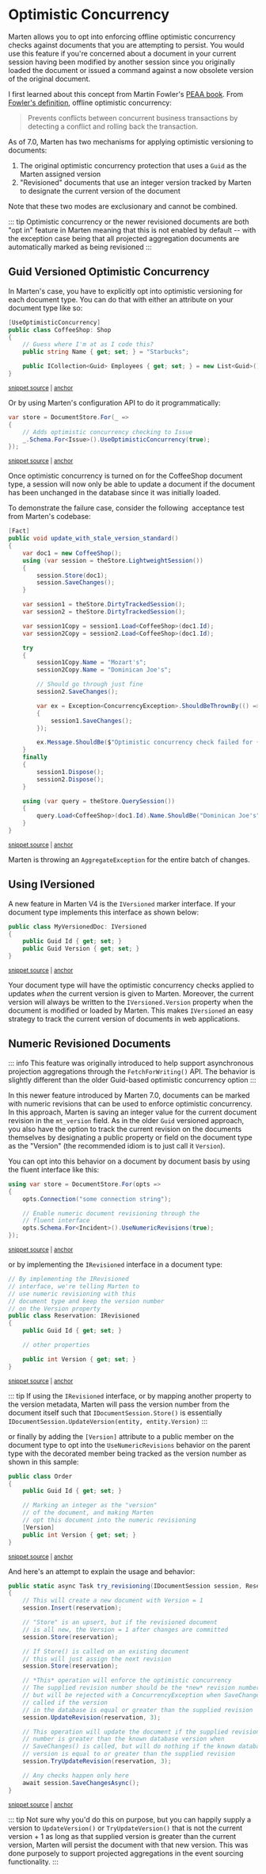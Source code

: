 # Optimistic Concurrency

Marten allows you to opt into enforcing offline optimistic concurrency checks against documents that you are attempting to persist. You would use this feature if you're concerned 
about a document in your current session having been modified by another session since you originally loaded the document or issued a command against a now
obsolete version of the original document.

I first learned about this concept from Martin Fowler's [PEAA book](http://martinfowler.com/eaaCatalog/). From [Fowler's definition](http://martinfowler.com/eaaCatalog/optimisticOfflineLock.html), offline optimistic concurrency:

> Prevents conflicts between concurrent business transactions by detecting a conflict and rolling back the transaction.

As of 7.0, Marten has two mechanisms for applying optimistic versioning to documents:

1. The original optimistic concurrency protection that uses a `Guid` as the Marten assigned version
2. "Revisioned" documents that use an integer version tracked by Marten to designate the current version of the document

Note that these two modes are exclusionary and cannot be combined.

::: tip
Optimistic concurrency or the newer revisioned documents are both "opt in" feature in Marten meaning that this is not
enabled by default -- with the exception case being that all projected aggregation documents are automatically marked
as being revisioned
:::

## Guid Versioned Optimistic Concurrency

In Marten's case, you have to explicitly opt into optimistic versioning for each document type. You can do that with either an attribute on your document type like so:

<!-- snippet: sample_UseOptimisticConcurrencyAttribute -->
<a id='snippet-sample_useoptimisticconcurrencyattribute'></a>
```cs
[UseOptimisticConcurrency]
public class CoffeeShop: Shop
{
    // Guess where I'm at as I code this?
    public string Name { get; set; } = "Starbucks";

    public ICollection<Guid> Employees { get; set; } = new List<Guid>();
}
```
<sup><a href='https://github.com/JasperFx/marten/blob/master/src/DocumentDbTests/Concurrency/optimistic_concurrency.cs#L833-L843' title='Snippet source file'>snippet source</a> | <a href='#snippet-sample_useoptimisticconcurrencyattribute' title='Start of snippet'>anchor</a></sup>
<!-- endSnippet -->

Or by using Marten's configuration API to do it programmatically:

<!-- snippet: sample_configuring-optimistic-concurrency -->
<a id='snippet-sample_configuring-optimistic-concurrency'></a>
```cs
var store = DocumentStore.For(_ =>
{
    // Adds optimistic concurrency checking to Issue
    _.Schema.For<Issue>().UseOptimisticConcurrency(true);
});
```
<sup><a href='https://github.com/JasperFx/marten/blob/master/src/DocumentDbTests/Concurrency/optimistic_concurrency.cs#L35-L41' title='Snippet source file'>snippet source</a> | <a href='#snippet-sample_configuring-optimistic-concurrency' title='Start of snippet'>anchor</a></sup>
<!-- endSnippet -->

Once optimistic concurrency is turned on for the CoffeeShop document type, a session will now only be able to update a document if the document has been unchanged in the database since it was initially loaded.

To demonstrate the failure case, consider the following  acceptance test from Marten's codebase:

<!-- snippet: sample_update_with_stale_version_standard -->
<a id='snippet-sample_update_with_stale_version_standard'></a>
```cs
[Fact]
public void update_with_stale_version_standard()
{
    var doc1 = new CoffeeShop();
    using (var session = theStore.LightweightSession())
    {
        session.Store(doc1);
        session.SaveChanges();
    }

    var session1 = theStore.DirtyTrackedSession();
    var session2 = theStore.DirtyTrackedSession();

    var session1Copy = session1.Load<CoffeeShop>(doc1.Id);
    var session2Copy = session2.Load<CoffeeShop>(doc1.Id);

    try
    {
        session1Copy.Name = "Mozart's";
        session2Copy.Name = "Dominican Joe's";

        // Should go through just fine
        session2.SaveChanges();

        var ex = Exception<ConcurrencyException>.ShouldBeThrownBy(() =>
        {
            session1.SaveChanges();
        });

        ex.Message.ShouldBe($"Optimistic concurrency check failed for {typeof(Shop).FullName} #{doc1.Id}");
    }
    finally
    {
        session1.Dispose();
        session2.Dispose();
    }

    using (var query = theStore.QuerySession())
    {
        query.Load<CoffeeShop>(doc1.Id).Name.ShouldBe("Dominican Joe's");
    }
}
```
<sup><a href='https://github.com/JasperFx/marten/blob/master/src/DocumentDbTests/Concurrency/optimistic_concurrency.cs#L127-L171' title='Snippet source file'>snippet source</a> | <a href='#snippet-sample_update_with_stale_version_standard' title='Start of snippet'>anchor</a></sup>
<!-- endSnippet -->

Marten is throwing an `AggregateException` for the entire batch of changes.

## Using IVersioned

A new feature in Marten V4 is the `IVersioned` marker interface. If your document type implements this interface as shown below:

<!-- snippet: sample_MyVersionedDoc -->
<a id='snippet-sample_myversioneddoc'></a>
```cs
public class MyVersionedDoc: IVersioned
{
    public Guid Id { get; set; }
    public Guid Version { get; set; }
}
```
<sup><a href='https://github.com/JasperFx/marten/blob/master/src/DocumentDbTests/Metadata/metadata_marker_interfaces.cs#L121-L129' title='Snippet source file'>snippet source</a> | <a href='#snippet-sample_myversioneddoc' title='Start of snippet'>anchor</a></sup>
<!-- endSnippet -->

Your document type will have the optimistic concurrency checks applied to updates _when_ the current version is given to Marten. Moreover, the current version
will always be written to the `IVersioned.Version` property when the document is modified or loaded by Marten. This makes `IVersioned` an easy strategy to track
the current version of documents in web applications.

## Numeric Revisioned Documents

::: info
This feature was originally introduced to help support asynchronous projection aggregations through the `FetchForWriting()` API. The 
behavior is slightly different than the older Guid-based optimistic concurrency option 
:::

In this newer feature introduced by Marten 7.0, documents can be marked with numeric revisions that can be used to enforce
optimistic concurrency. In this approach, Marten is saving an integer value for the current document revision in the `mt_version`
field. As in the older `Guid` versioned approach, you also have the option to track the current revision on the documents themselves by
designating a public property or field on the document type as the "Version" (the recommended idiom is to just call it `Version`).

You can opt into this behavior on a document by document basis by using the fluent interface
like this:

<!-- snippet: sample_UseNumericRevisions_fluent_interface -->
<a id='snippet-sample_usenumericrevisions_fluent_interface'></a>
```cs
using var store = DocumentStore.For(opts =>
{
    opts.Connection("some connection string");

    // Enable numeric document revisioning through the
    // fluent interface
    opts.Schema.For<Incident>().UseNumericRevisions(true);
});
```
<sup><a href='https://github.com/JasperFx/marten/blob/master/src/Marten.Testing/Examples/RevisionedDocuments.cs#L13-L24' title='Snippet source file'>snippet source</a> | <a href='#snippet-sample_usenumericrevisions_fluent_interface' title='Start of snippet'>anchor</a></sup>
<!-- endSnippet -->

or by implementing the `IRevisioned` interface in a document type:

<!-- snippet: sample_versioned_reservation -->
<a id='snippet-sample_versioned_reservation'></a>
```cs
// By implementing the IRevisioned
// interface, we're telling Marten to
// use numeric revisioning with this
// document type and keep the version number
// on the Version property
public class Reservation: IRevisioned
{
    public Guid Id { get; set; }

    // other properties

    public int Version { get; set; }
}
```
<sup><a href='https://github.com/JasperFx/marten/blob/master/src/Marten.Testing/Examples/RevisionedDocuments.cs#L83-L99' title='Snippet source file'>snippet source</a> | <a href='#snippet-sample_versioned_reservation' title='Start of snippet'>anchor</a></sup>
<!-- endSnippet -->

::: tip
If using the `IRevisioned` interface, or by mapping another property to the version metadata, Marten will pass the 
version number from the document itself such that `IDocumentSession.Store()` is essentially `IDocumentSession.UpdateVersion(entity, entity.Version)`
:::

or finally by adding the `[Version]` attribute to a public member on the document type to opt into the 
`UseNumericRevisions` behavior on the parent type with the decorated member being tracked as the version number as
shown in this sample:

<!-- snippet: sample_versioned_order -->
<a id='snippet-sample_versioned_order'></a>
```cs
public class Order
{
    public Guid Id { get; set; }

    // Marking an integer as the "version"
    // of the document, and making Marten
    // opt this document into the numeric revisioning
    [Version]
    public int Version { get; set; }
}
```
<sup><a href='https://github.com/JasperFx/marten/blob/master/src/Marten.Testing/Examples/RevisionedDocuments.cs#L68-L81' title='Snippet source file'>snippet source</a> | <a href='#snippet-sample_versioned_order' title='Start of snippet'>anchor</a></sup>
<!-- endSnippet -->

And here's an attempt to explain the usage and behavior:

<!-- snippet: sample_using_numeric_revisioning -->
<a id='snippet-sample_using_numeric_revisioning'></a>
```cs
public static async Task try_revisioning(IDocumentSession session, Reservation reservation)
{
    // This will create a new document with Version = 1
    session.Insert(reservation);

    // "Store" is an upsert, but if the revisioned document
    // is all new, the Version = 1 after changes are committed
    session.Store(reservation);

    // If Store() is called on an existing document
    // this will just assign the next revision
    session.Store(reservation);

    // *This* operation will enforce the optimistic concurrency
    // The supplied revision number should be the *new* revision number,
    // but will be rejected with a ConcurrencyException when SaveChanges() is
    // called if the version
    // in the database is equal or greater than the supplied revision
    session.UpdateRevision(reservation, 3);

    // This operation will update the document if the supplied revision
    // number is greater than the known database version when
    // SaveChanges() is called, but will do nothing if the known database
    // version is equal to or greater than the supplied revision
    session.TryUpdateRevision(reservation, 3);

    // Any checks happen only here
    await session.SaveChangesAsync();
}
```
<sup><a href='https://github.com/JasperFx/marten/blob/master/src/Marten.Testing/Examples/RevisionedDocuments.cs#L27-L59' title='Snippet source file'>snippet source</a> | <a href='#snippet-sample_using_numeric_revisioning' title='Start of snippet'>anchor</a></sup>
<!-- endSnippet -->

::: tip
Not sure why you'd do this on purpose, but you can happily supply a version to `UpdateVersion()` or `TryUpdateVersion()`
that is not the current version + 1 as long as that supplied version is greater than the current version, Marten will persist
the document with that new version. This was done purposely to support projected aggregations in the event sourcing functionality.
:::
